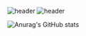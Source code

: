

![header](https://capsule-render.vercel.app/api?type=transparent&height=40&color=auto&section=header&text=Fahrizalvianaz&fontSize=80)
![header](https://capsule-render.vercel.app/api?type=transparent&text=satsetsatsetcoder&fontSize=25&fontAlign=55)



![Anurag's GitHub stats](https://github-readme-stats.vercel.app/api?username=fahrizalvianaz&show_icons=true&theme=radical)

<!--
**fahrizalvianaz/fahrizalvianaz** is a ✨ _special_ ✨ repository because its `README.md` (this file) appears on your GitHub profile.

Here are some ideas to get you started:

- 🔭 I’m currently working on ...
- 🌱 I’m currently learning ...
- 👯 I’m looking to collaborate on ...
- 🤔 I’m looking for help with ...
- 💬 Ask me about ...
- 📫 How to reach me: ...
- 😄 Pronouns: ...
- ⚡ Fun fact: ...
-->
